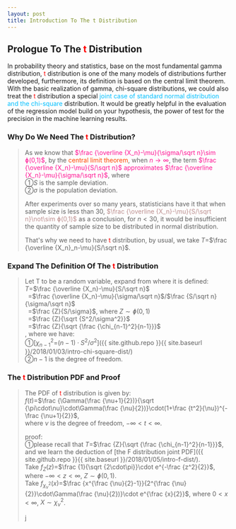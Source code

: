 ```yaml
---
layout: post
title: Introduction To The t Distribution
---
```


## Prologue To The <font color="Red">t</font> Distribution
<p class="message">
In probability theory and statistics, base on the most fundamental gamma distribution, <font color="Red">t</font> distribution is one of the many models of distributions further developed, furthermore, its definition is based on the central limit theorem.  
With the basic realization of gamma, chi-square distributions, we could also treat the <font color="Red">t</font> distribution a special <font color="DeepSkyBlue">joint case of standard normal distribution and the chi-square</font> distribution.  
It would be greatly helpful in the evaluation of the regression model build on your hypothesis, the power of test for the precision in the machine learning results.   
</p>

### Why Do We Need The <font color="Red">t</font> Distribution?
>As we know that <font color="DeepPink">$\frac {\overline {X_n}-\mu}{\sigma/\sqrt n}\sim ɸ(0,1)$</font>, by the <font color="OrangeRed">central limit theorem</font>, when <font color="DeepPink">$n\rightarrow\infty$</font>, the term <font color="DeepPink">$\frac {\overline {X_n}-\mu}{S/\sqrt n}$ approximates $\frac {\overline {X_n}-\mu}{\sigma/\sqrt n}$</font>, where  
>&#10112;$S$ is the sample deviation.  
>&#10113;$\sigma$ is the population deviation.  
>
>After experiments over so many years, statisticians have it that when sample size is less than 30, <font color="RosyBrown">$\frac {\overline {X_n}-\mu}{S/\sqrt n}\not\sim ɸ(0,1)$</font> as a conclusion, for $n<30$, it would be insufficient the quantity of sample size to be distributed in normal distribution.  
>
>That's why we need to have <font color="Red">t</font> distribution, by usual, we take $T$=$\frac {\overline {X_n}_n-\mu}{S/\sqrt n}$.  

### Expand The Definition Of The <font color="Red">t</font> Distribution
>Let T to be a random variable, expand from where it is defined:  
>$T$=$\frac {\overline {X_n}-\mu}{S/\sqrt n}$  
>$\;\;$=$\frac {\overline {X_n}-\mu}{\sigma/\sqrt n}$/$\frac {S/\sqrt n}{\sigma/\sqrt n}$  
>$\;\;$=$\frac {Z}{S/\sigma}$, where $Z\sim ɸ(0,1)$  
>$\;\;$=$\frac {Z}{\sqrt {S^2/\sigma^2}}$  
>$\;\;$=$\frac {Z}{\sqrt {\frac {\chi_{n-1}^2}{n-1}}}$  
>, where we have:  
>&#10112;[$\chi_{n-1}^2$=$(n-1)\cdot S^2$/$\sigma^2$]({{ site.github.repo }}{{ site.baseurl }}/2018/01/03/intro-chi-square-dist/)  
>&#10113;$n-1$ is the degree of freedom.  

### The <font color="Red">t</font> Distribution PDF and Proof
>The PDF of <font color="Red">t</font> distribution is given by:  
>$f(t)$=$\frac {\Gamma(\frac {\nu+1}{2})}{\sqrt {\pi\cdot\nu}\cdot\Gamma(\frac {\nu}{2})}\cdot(1+\frac {t^2}{\nu})^{-\frac {\nu+1}{2}}$,  
>where $\nu$ is the degree of freedom, $-\infty<t<\infty$.  
>
>proof:  
>&#10112;please recall that $T$=$\frac {Z}{\sqrt {\frac {\chi_{n-1}^2}{n-1}}}$, and we learn the deduction of [the F distribution joint PDF]({{ site.github.repo }}{{ site.baseurl }}/2018/01/05/intro-f-dist/).  
>Take $f_Z(z)$=$\frac {1}{\sqrt {2\cdot\pi}}\cdot e^{-\frac {z^2}{2}}$, where $-\infty<z<\infty$, $Z\sim ɸ(0,1)$.  
>Take $f_{\chi_{\nu}^2}(x)$=$\frac {x^{\frac {\nu}{2}-1}}{2^{\frac {\nu}{2}}\cdot\Gamma(\frac {\nu}{2})}\cdot e^{\frac {x}{2}}$, where $0<x<\infty$, $X \sim\chi_{\nu}^2$.  
>
>&#1011;

<!-- Γ -->
<!-- \frac{\Gamma(k + n)}{\Gamma(n)} \frac{1}{r^k}  -->
<!-- \mbox{\large$\vert$}\nolimits_0^\infty -->
<!-- \vert_0^\infty -->
<!-- &prime; ′ -->
<!-- &Prime; ″ -->
<!-- \overline{X_n} -->
<!-- \frac{{\overline {X_n}}-\mu}{S/\sqrt n} -->

<!-- Notes -->
<!-- <font color="OrangeRed">items, verb, to make it the focus</font> -->
<!-- <font color="Red">KKT</font> -->
<!-- <font color="Red">SMO heuristics</font> -->
<!-- <font color="Red">F</font> distribution -->
<!-- <font color="Red">t</font> distribution -->
<!-- <font color="DeepSkyBlue">suggested item, soft item</font> -->
<!-- <font color="RoyalBlue">old alpha</font> -->
<!-- <font color="Green">new alpha</font> -->

<!-- <font color="DeepPink">positive conclusion, finding</font> -->
<!-- <font color="RosyBrown">negative conclusion, finding</font> -->

<!-- <font color="#00ADAD">policy</font> -->
<!-- <font color="#6100A8">full observable</font> -->
<!-- <font color="#FFAC12">partial observable</font> -->
<!-- <font color="#EB00EB">stochastic</font> -->
<!-- <font color="#8400E6">state transition</font> -->
<!-- <font color="#D600D6">discount factor gamma $\gamma$</font> -->
<!-- <font color="#D600D6">$V(S)$</font> -->
<!-- <font color="#9300FF">immediate reward R(S)</font> -->

<!-- https://www.medcalc.org/manual/gamma_distribution_functions.php -->